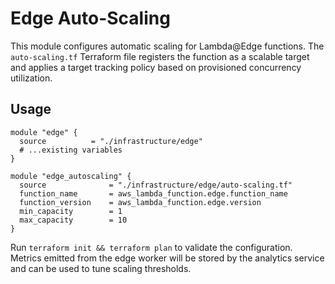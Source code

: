 # Edge Auto-Scaling

This module configures automatic scaling for Lambda@Edge functions. The
`auto-scaling.tf` Terraform file registers the function as a scalable target and
applies a target tracking policy based on provisioned concurrency
utilization.

## Usage

```
module "edge" {
  source          = "./infrastructure/edge"
  # ...existing variables
}

module "edge_autoscaling" {
  source              = "./infrastructure/edge/auto-scaling.tf"
  function_name       = aws_lambda_function.edge.function_name
  function_version    = aws_lambda_function.edge.version
  min_capacity        = 1
  max_capacity        = 10
}
```

Run `terraform init && terraform plan` to validate the configuration. Metrics
emitted from the edge worker will be stored by the analytics service and can be
used to tune scaling thresholds.
